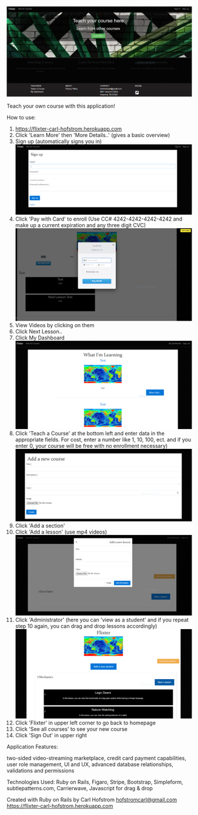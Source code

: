 ![](Images/Homepage.PNG)

Teach your own course with this application! 

How to use:
1) https://flixter-carl-hofstrom.herokuapp.com
2) Click 'Learn More' then 'More Details..'    (gives a basic overview)
3) Sign up  (automatically signs you in)
![](Images/Sign%20Up.PNG)
4) Click 'Pay with Card' to enroll (Use CC# 4242-4242-4242-4242 and make up a current expiration and any three digit CVC)
![](Images/Enroll.PNG)
5) View Videos by clicking on them
6) Click Next Lesson..
7) Click My Dashboard
![](Images/My%20Dashboard.PNG)
8) Click 'Teach a Course' at the bottom left and enter data in the appropriate fields. For cost, enter a number like 1, 10, 100, ect. and if you enter 0, your course will be free with no enrollment necessary)
![](Images/Addcourse.PNG)
9) Click 'Add a section'
10) Click 'Add a lesson' (use mp4 videos)
![](Images/Lesson.PNG)
11) Click 'Administrator' (here you can 'view as a student' and if you repeat step 10 again, you can drag and drop lessons accordingly)
![](Images/Administrator.PNG)
12) Click 'Flixter' in upper left corner to go back to homepage
13) Click 'See all courses' to see your new course
14) Click 'Sign Out' in upper right


Application Features:

two-sided video-streaming marketplace,
credit card payment capabilities,
user role management,
UI and UX, 
advanced database relationships,
validations and permissions 

Technologies Used:
Ruby on Rails, Figaro, Stripe, Bootstrap, Simpleform, subtlepatterns.com, Carrierwave, Javascript for drag & drop



Created with Ruby on Rails by
Carl Hofstrom hofstromcarl@gmail.com
https://flixter-carl-hofstrom.herokuapp.com
